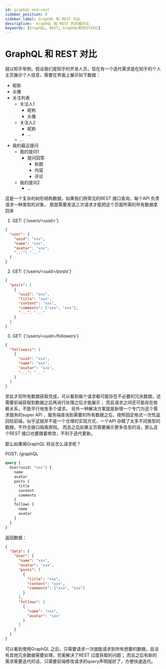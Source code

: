 ```yaml
---
id: graphql-and-rest
sidebar_position: 0
sidebar_label: GraphQL 和 REST 对比
description:  GraphQL 和 REST 的风格对比
keywords: [GraphQL, REST, GraphQL和REST对比]
---
```


# GraphQL 和 REST 对比

就以知乎举例，假设我们是知乎的开发人员，现在有一个迭代需求是在知乎的个人主页展示个人信息，需要在界面上展示如下数据：

- 昵称
- 头像
- 关注列表
  - 关注人1
    - 昵称
    - 头像
  - 关注人2
    - 昵称
    - ...
  - ...
- 我的最近提问
  - 我的提问1
    - 提问回答
      - 标题
      - 内容
      - 评论
  - 我的提问2
    - ...

这是一个复杂的树形结构数据，如果我们用常见的REST 接口查询，每个API 负责请求一种类型的对象， 那就需要发送三次请求才能把这个页面所需的所有数据拿回来

1. GET: {'/users/<uuid\>'}

```json
{
  "user": {
    "uuid": "xxx",
    "name": "xxx",
    "avatar": "xxx",
    "...": "..."
  }
}
```

2. GET: {'/users/<uuid\>/posts'}

```json
{
  "posts": [
    {
      "uuid": "xxx",
      "title": "xxx",
      "content": "xxx",
      "comments": ["xxx", "xxx"],
      "...": "..."
    }
  ]
}
```

3. GET: {'/users/<uuid\>/followers'}

```json
{
  "followers": [
    {
      "uuid": "xxx",
      "name": "xxx",
      "avatar": "xxx",
      "...": "..."
    }
  ]
}
```

至此才将所有数据获取完成，可以看到每个请求都可能存在不必要的冗余数据，还需要前端获取到数据之后再进行处理之后才能展示；
而且请求之间还可能存在依赖关系，不能平行地发多个请求。
另外一种解决方案就是新增一个专门为这个需求服务的super API ，服务端查询到需要的所有数据之后，按照固定格式一次性返回给前端，似乎这就并不是一个合理的实现方式，一个API 杂糅了太多不同类型的数据，不符合接口隔离原则。
而且之后如果主页需要展示更多信息的话，那么这个REST 接口也要跟着修改，不利于迭代更新。

那么如果用GraphQL 将会怎么请求呢？

POST: /graphQL

```graphql
query {
  User(uuid: "xxx") {
    name
    avatar
    posts {
      title
      content
      comments
    }
    follows {
      name
      avatar
    }
  }
}
```

返回数据：

```json
{
  "data": {
    "User": {
      "name": "xxx",
      "avatar": "xxx",
      "posts": [
        {
          "title": "xxx",
          "content": "xxx",
          "comments": ["xxx", "xxx"]
        }
      ],
      "follows": [
        {
          "name": "xxx",
          "avatar": "xxx"
        }
      ]
    }
  }
}
```

可以看到使用GraphQL 之后，只需要请求一次就能请求到所有想要的数据，且没有其他冗余数据需要处理，完美解决了REST 过度获取的问题；
而且之后有新的需求需要迭代的话，只需要前端修改请求的query声明就好了，方便快速迭代。
